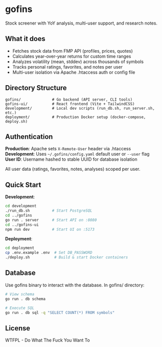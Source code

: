 # gofins

Stock screener with YoY analysis, multi-user support, and research notes.

## What it does

- Fetches stock data from FMP API (profiles, prices, quotes)
- Calculates year-over-year returns for custom time ranges
- Analyzes volatility (mean, stddev) across thousands of symbols
- Tracks personal ratings, favorites, and notes per user
- Multi-user isolation via Apache .htaccess auth or config file

## Directory Structure

```
gofins/              # Go backend (API server, CLI tools)
gofins-ui/           # React frontend (Vite + TailwindCSS)
development/         # Local dev scripts (run_db.sh, run_server.sh, etc.)
deployment/          # Production Docker setup (docker-compose, deploy.sh)
```

## Authentication

**Production**: Apache sets `X-Remote-User` header via .htaccess  
**Development**: Uses `~/.gofins/config.yaml` default user or `--user` flag  
**User ID**: Username hashed to stable UUID for database isolation

All user data (ratings, favorites, notes, analyses) scoped per user.

## Quick Start

**Development**:
```bash
cd development
./run_db.sh          # Start PostgreSQL
cd ../gofins
go run . server      # Start API on :8080
cd ../gofins-ui
npm run dev          # Start UI on :5173
```

**Deployment**:
```bash
cd deployment
cp .env.example .env  # Set DB_PASSWORD
./deploy.sh           # Build & start Docker containers
```

## Database
Use gofins binary to interact with the database. In gofins/ directory:

```bash
# View schema
go run . db schema

# Execute SQL
go run . db sql -q "SELECT COUNT(*) FROM symbols"
```

## License

WTFPL - Do What The Fuck You Want To
